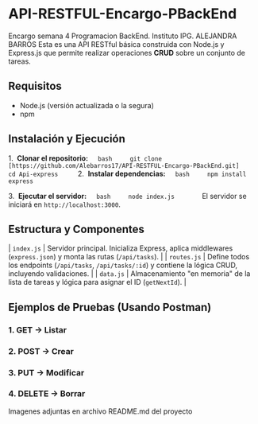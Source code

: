 # API-RESTFUL-Encargo-PBackEnd
Encargo semana 4 Programacion BackEnd. Instituto IPG. ALEJANDRA BARROS
Esta es una API RESTful básica construida con Node.js y Express.js que permite realizar operaciones **CRUD** sobre un conjunto de tareas.

## Requisitos

* Node.js (versión actualizada o la segura)
* npm

## Instalación y Ejecución

1.  **Clonar el repositorio:**
    ```bash
    git clone [https://github.com/Alebarros17/API-RESTFUL-Encargo-PBackEnd.git]
    cd Api-express
    ```
2.  **Instalar dependencias:**
    ```bash
    npm install express
    ```

3.  **Ejecutar el servidor:**
    ```bash
    node index.js
    ```
    El servidor se iniciará en `http://localhost:3000`.

##  Estructura y Componentes

| `index.js` | Servidor principal. Inicializa Express, aplica middlewares (`express.json`) y monta las rutas (`/api/tasks`). |
| `routes.js` | Define todos los endpoints (`/api/tasks`, `/api/tasks/:id`) y contiene la lógica CRUD, incluyendo validaciones. |
| `data.js` | Almacenamiento "en memoria" de la lista de tareas y lógica para asignar el ID (`getNextId`). |

## Ejemplos de Pruebas (Usando Postman)

### 1. GET → Listar

### 2. POST → Crear

### 3. PUT → Modificar

### 4. DELETE → Borrar

Imagenes adjuntas en archivo README.md del proyecto

